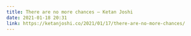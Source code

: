 ```yaml
---
title: There are no more chances – Ketan Joshi
date: 2021-01-18 20:31
link: https://ketanjoshi.co/2021/01/17/there-are-no-more-chances/
---
```

